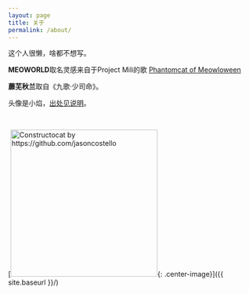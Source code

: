 ```yaml
---
layout: page
title: 关于
permalink: /about/
---
```


这个人很懒，啥都不想写。

**MEOWORLD**取名灵感来自于Project Mili的歌 [Phantomcat of Meowloween](https://www.bilibili.com/video/BV1i54y1R7n6)

**蘼芜秋兰**取自《九歌·少司命》。

头像是小焰，[出处见说明](https://roulan2000.github.io/document/#配色)。
<br>  

<br>  
 
[<img src="{{ site.baseurl }}/images/404cat.jpg" alt="Constructocat by https://github.com/jasoncostello" style="width: 300px;"/>{: .center-image}]({{ site.baseurl }}/)
